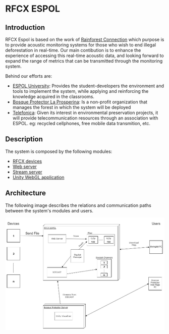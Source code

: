 # RFCX ESPOL

## Introduction
RFCX Espol is based on the work of [Rainforest Connection](https://rfcx.org/) which purpose is to provide acoustic monitoring systems for those who wish to end illegal deforestation in real-time. Our main contibution is to enhance the experience of accessing this real-time acoustic data, and looking forward to expand the range of metrics that can be transmitted through the monitoring system.

Behind our efforts are:
 - [ESPOL University](www.espol.edu.ec): Provides the student-developers the environment and tools to implement the system, while applying and reinforcing the knowledge acquired in the classrooms.
 - [Bosque Protector La Prosperina](http://www.bosqueprotector.espol.edu.ec/): Is a non-profit organization that manages the forest in which the system will be deployed
 - [Telefonica](http://fundaciontelefonica.com.ec/): Given its interest in environmental preservation projects, it will provide telecommunication resources through an association with ESPOL. eg: recycled cellphones, free mobile data transmition, etc.
 
## Description
The system is composed by the following modules:
 - [RFCX devices](rfcx-devices.md)
 - [Web server](rfcx-espol-web-server.md)
 - [Stream server](rfcx-espol-stream-server.md)
 - [Unity WebGL application](rfcx-espol-visualizer.md)

## Architecture
The following image describes the relations and communication paths between the system's modules and users.

![architecture](/img/RFCX-ESPOL%20Architecture.jpg "Architecture")
